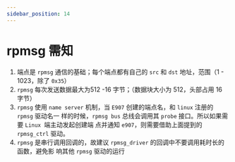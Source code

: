 ```yaml
---
sidebar_position: 14
---
```

# rpmsg 需知

1. 端点是 `rpmsg` 通信的基础；每个端点都有自己的 `src` 和 `dst` 地址，范围（1 - 1023，除了
   `0x35`）
2. `rpmsg` 每次发送数据最大为512 -16 字节；（数据块大小为 512，头部占用 16 字节）
3. `rpmsg` 使用 `name server` 机制，当 `E907` 创建的端点名，和 `linux` 注册的 `rpmsg` 驱动名一
   样的时候，`rpmsg bus` 总线会调用其 `probe` 接口。所以如果需要 `Linux `端主动发起创建端
   点并通知 `e907`，则需要借助上面提到的 `rpmsg_ctrl` 驱动。
4. `rpmsg`  是串行调用回调的，故建议  `rpmsg_driver`  的回调中不要调用耗时长的函数，避免影
   响其他 `rpmsg` 驱动的运行
